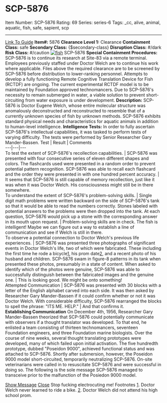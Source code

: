 # SCP-5876
Item Number: SCP-5876
Rating: 69
Series: series-6
Tags: _cc, alive, animal, aquatic, fish, safe, sapient, scp

---

[Link To Guide](/anomaly-classification-system-guide)
**Item#:** 5876
**Clearance Level 1:** Clearance
**Containment Class:** safe
**Secondary Class:** {$secondary-class}
**Disruption Class:** #/dark
**Risk Class:** #/caution
[![fish](https://scp-wiki.wdfiles.com/local--resized-images/scp-5876/fish/medium.jpg)](https://scp-wiki.wdfiles.com/local--files/scp-5876/fish)
SCP-5876
**Special Containment Procedures:** SCP-5876 is to continue its research at Site-83 via a remote terminal. Employees previously staffed under Doctor Welch are to continue his work where applicable. Files above the required clearance are to be screened by SCP-5876 before distribution to lower-ranking personnel.
Attempts to develop a fully functioning Remote Cognitive Translation Device for Fish (RCTDF) are ongoing.
The current experimental RCTDF model is to be maintained by Foundation approved technomancers. Due to SCP-5876's necessity to remain submerged in water, a viable solution to prevent short-circuiting from water exposure is under development.
**Description:** SCP-5876 is Doctor Eugene Welch, whose entire molecular structure was anomalously deconstructed and reconstructed to resemble that of a currently unknown species of fish by unknown methods. SCP-5876 exhibits standard physical needs and characteristics for aquatic animals in addition to human-level intelligence.
**Intelligence Tests:** In order to fully ascertain SCP-5876's intellectual capabilities, it was tasked to perform tests of varying difficulty. The tests were performed by Senior Researcher Gary Mander-Bassen.
Test | Result | Comments  
---|---|---  
To test the extent of SCP-5876's recollection capabilities. | SCP-5876 was presented with four consecutive series of eleven different shapes and colors. The flashcards used were presented in a random order to prevent potential pattern recognition. SCP-5876 was able to recall each flashcard and the order they were presented in with one hundred percent accuracy. | It seems that SCP-5876 is still capable of memory recollection, just like it was when it was Doctor Welch. His consciousness might still be in there somewhere.  
To understand the extent of SCP-5876's problem-solving skills. | Single digit math problems were written backward on the side of SCP-5876's tank so that it would be able to read the numbers correctly. Stones labeled with potential answers to the problems were then dropped into the tank. At each question, SCP-5876 would pick up a stone with the corresponding answer in its mouth upon request. | Problem-solving skills are in check. The fish is intelligent! Maybe we can figure out a way to establish a line of communication and see if Welch is still in there.  
To observe a potential connection to Doctor Welch's previous life experiences. | SCP-5876 was presented three photographs of significant events in Doctor Welch's life, two of which were fabricated. These including the first time he rode a bicycle[1](javascript:;), his prom date[2](javascript:;), and a recent photo of his husband and children. SCP-5876 swam in figure-8 patterns in its tank when presented these photos, presumably in a state of content. When asked to identify which of the photos were genuine, SCP-5876 was able to successfully distinguish between the fabricated images and the genuine one. | This is looking good. We might be onto something!  
Attempted Communication | SCP-5876 was presented with 30 blocks with a letter of the English alphabet carved into each side. It was then asked by Researcher Gary Mander-Bassen if it could confirm whether or not it was Doctor Welch. With considerable difficulty, SCP-5876 rearranged the blocks to spell the phrase: "ITS ME. HELP." | And that confirms it.  
**Establishing Communication**
On December 4th, 1956, Researcher Gary Mander-Bassen theorized that SCP-5876 could potentially communicate with observers if a thought translator was developed. To that end, he enlisted a team consisting of thirteen technomancers, seventeen Foundation engineers, and three Foundation marine biologists. Over the course of nine weeks, several thought translating prototypes were developed, many of which failed upon initial activation. The five hundredth prototype, dubbed "Poseidon 9000", achieved functional status and was attached to SCP-5876.
Shortly after submersion, however, the Poseidon 9000 model short-circuited, temporarily neutralizing SCP-5876. On-site veterinarians were called in to resuscitate SCP-5876 and were successful in doing so.
The following is the sole message SCP-5876 managed to transceive prior to the malfunction of the Posiedon 9000 model.  

[Show Message](javascript:;)
[Close](javascript:;)
Stop fucking electrocuting me!
Footnotes
[1](javascript:;). Doctor Welch never learned to ride a bike.
[2](javascript:;). Doctor Welch did not attend his high school prom.